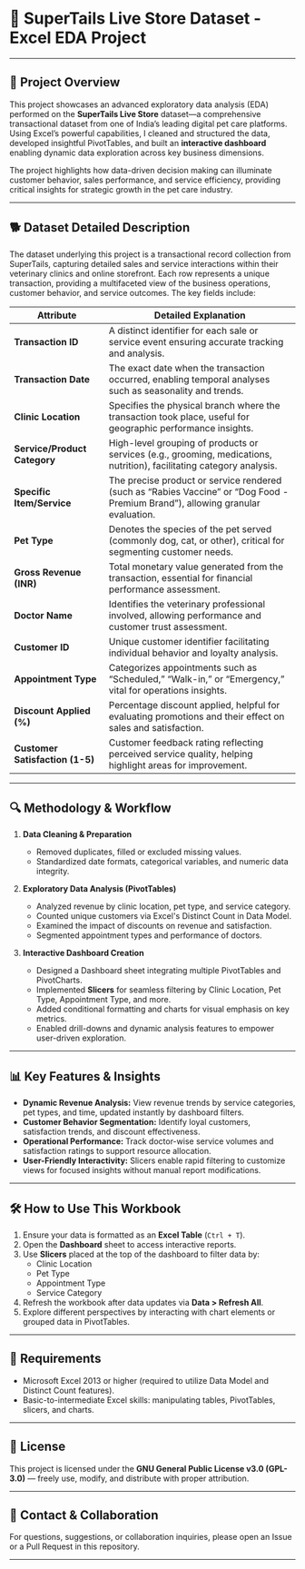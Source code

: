 # 🐾 SuperTails Live Store Dataset - Excel EDA Project

---

## 📌 Project Overview

This project showcases an advanced exploratory data analysis (EDA) performed on the **SuperTails Live Store** dataset—a comprehensive transactional dataset from one of India’s leading digital pet care platforms. Using Excel’s powerful capabilities, I cleaned and structured the data, developed insightful PivotTables, and built an **interactive dashboard** enabling dynamic data exploration across key business dimensions.

The project highlights how data-driven decision making can illuminate customer behavior, sales performance, and service efficiency, providing critical insights for strategic growth in the pet care industry.

---

## 🐕 Dataset Detailed Description

The dataset underlying this project is a transactional record collection from SuperTails, capturing detailed sales and service interactions within their veterinary clinics and online storefront. Each row represents a unique transaction, providing a multifaceted view of the business operations, customer behavior, and service outcomes. The key fields include:

| Attribute                | Detailed Explanation                                                                                  |
|--------------------------|------------------------------------------------------------------------------------------------------|
| **Transaction ID**       | A distinct identifier for each sale or service event ensuring accurate tracking and analysis.         |
| **Transaction Date**     | The exact date when the transaction occurred, enabling temporal analyses such as seasonality and trends. |
| **Clinic Location**      | Specifies the physical branch where the transaction took place, useful for geographic performance insights. |
| **Service/Product Category** | High-level grouping of products or services (e.g., grooming, medications, nutrition), facilitating category analysis. |
| **Specific Item/Service**| The precise product or service rendered (such as “Rabies Vaccine” or “Dog Food - Premium Brand”), allowing granular evaluation. |
| **Pet Type**             | Denotes the species of the pet served (commonly dog, cat, or other), critical for segmenting customer needs.  |
| **Gross Revenue (INR)**  | Total monetary value generated from the transaction, essential for financial performance assessment.   |
| **Doctor Name**          | Identifies the veterinary professional involved, allowing performance and customer trust assessment.   |
| **Customer ID**          | Unique customer identifier facilitating individual behavior and loyalty analysis.                      |
| **Appointment Type**     | Categorizes appointments such as “Scheduled,” “Walk-in,” or “Emergency,” vital for operations insights. |
| **Discount Applied (%)** | Percentage discount applied, helpful for evaluating promotions and their effect on sales and satisfaction. |
| **Customer Satisfaction (1-5)** | Customer feedback rating reflecting perceived service quality, helping highlight areas for improvement. |

---

## 🔍 Methodology & Workflow

1. **Data Cleaning & Preparation**
   - Removed duplicates, filled or excluded missing values.
   - Standardized date formats, categorical variables, and numeric data integrity.

2. **Exploratory Data Analysis (PivotTables)**
   - Analyzed revenue by clinic location, pet type, and service category.
   - Counted unique customers via Excel's Distinct Count in Data Model.
   - Examined the impact of discounts on revenue and satisfaction.
   - Segmented appointment types and performance of doctors.

3. **Interactive Dashboard Creation**
   - Designed a Dashboard sheet integrating multiple PivotTables and PivotCharts.
   - Implemented **Slicers** for seamless filtering by Clinic Location, Pet Type, Appointment Type, and more.
   - Added conditional formatting and charts for visual emphasis on key metrics.
   - Enabled drill-downs and dynamic analysis features to empower user-driven exploration.

---

## 📊 Key Features & Insights

- **Dynamic Revenue Analysis:** View revenue trends by service categories, pet types, and time, updated instantly by dashboard filters.
- **Customer Behavior Segmentation:** Identify loyal customers, satisfaction trends, and discount effectiveness.
- **Operational Performance:** Track doctor-wise service volumes and satisfaction ratings to support resource allocation.
- **User-Friendly Interactivity:** Slicers enable rapid filtering to customize views for focused insights without manual report modifications.

---

## 🛠️ How to Use This Workbook

1. Ensure your data is formatted as an **Excel Table** (`Ctrl + T`).
2. Open the **Dashboard** sheet to access interactive reports.
3. Use **Slicers** placed at the top of the dashboard to filter data by:
   - Clinic Location
   - Pet Type
   - Appointment Type
   - Service Category
4. Refresh the workbook after data updates via **Data > Refresh All**.
5. Explore different perspectives by interacting with chart elements or grouped data in PivotTables.

---

## 🧰 Requirements

- Microsoft Excel 2013 or higher (required to utilize Data Model and Distinct Count features).
- Basic-to-intermediate Excel skills: manipulating tables, PivotTables, slicers, and charts.

---

## 📜 License

This project is licensed under the **GNU General Public License v3.0 (GPL-3.0)** — freely use, modify, and distribute with proper attribution.

---

## 📩 Contact & Collaboration

For questions, suggestions, or collaboration inquiries, please open an Issue or a Pull Request in this repository.

---
